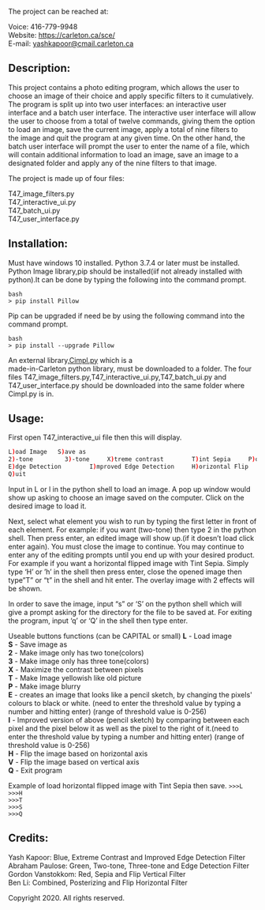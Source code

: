 The project can be reached at:

Voice: 416-779-9948  
Website: https://carleton.ca/sce/  
E-mail: yashkapoor@cmail.carleton.ca

Description:
----------------

This project contains a photo editing program, which allows the user to choose an image of their choice and apply specific filters to it cumulatively.  
The program is split up into two user interfaces: an interactive user interface and a batch user interface. The interactive user interface will allow  
the user to choose from a total of twelve commands, giving them the option to load an image, save the current image, apply a total of nine filters to  
the image and quit the program at any given time. On the other hand, the batch user interface will prompt the user to enter the name of a file, which  
will contain additional information to load an image, save an image to a designated folder and apply any of the nine filters to that image. 

The project is made up of four files:

T47_image_filters.py  
T47_interactive_ui.py  
T47_batch_ui.py  
T47_user_interface.py


Installation:
----------------
Must have windows 10 installed.
Python 3.7.4 or later must be installed. 
Python Image library,pip should be installed(iif not already installed with python).It can be done by typing the following into the command prompt.
```
bash
> pip install Pillow
```
Pip can be upgraded if need be by using the following command into the command prompt.
```
bash
> pip install --upgrade Pillow
```

An external library,[Cimpl.py](https://culearn.carleton.ca/moodle/pluginfile.php/3648678/mod_folder/content/0/Cimpl.py?forcedownload=1) which is a  
made-in-Carleton python library, must be downloaded to a folder.
The four files T47_image_filters.py,T47_interactive_ui.py,T47_batch_ui.py and T47_user_interface.py should be downloaded into the same folder where Cimpl.py is in.


Usage:
--------
First open T47_interactive_ui file then this will display.
```bash
L)oad Image   S)ave as
2)-tone       	3)-tone		X)treme contrast		T)int Sepia		P)osterizing
E)dge Detection        I)mproved Edge Detection	  	H)orizontal Flip	V)ertical Flip
Q)uit
```
Input in L or l in the python shell to load an image. A pop up window would show up asking to choose an image saved on the computer. Click on the desired image to load it.

Next, select what element you wish to run by typing the first letter in front of each element. For example: if you want (two-tone) then type 2 in the python shell. Then press enter, an edited image will show up.(if it doesn’t load click enter again). You must close the image to continue.
You may continue to enter any of the editing prompts until you end up with your desired product.
For example if you want a horizontal flipped image with Tint Sepia. Simply type ‘H’ or ’h’ in the shell then press enter, close the opened image then type”T” or “t” in the shell and hit enter. The overlay image with 2 effects will be shown.

In order to save the image, input “s” or ‘S’ on the python shell which will give a prompt asking for the directory for the file to be saved at. 
For exiting the program, input ‘q’ or ‘Q’ in the shell then type enter.

Useable buttons functions (can be CAPITAL or small)
**L** - Load image  
**S** - Save image as  
**2** - Make image only has two tone(colors)  
**3** - Make image only has three tone(colors)  
**X** - Maximize the contrast between pixels  
**T** - Make Image yellowish like old picture  
**P** - Make image blurry    
**E** - creates an image that looks like a pencil sketch, by changing the pixels' colours to black or white. (need to enter the threshold value by typing a number and hitting enter)
(range of threshold value is 0-256)  
**I** - Improved version of above (pencil sketch) by comparing between each pixel and the 
pixel below it as well as the pixel to the right of it.(need to enter the threshold value by typing a number and hitting enter)
(range of threshold value is 0-256)    
**H** - Flip the image based on horizontal axis  
**V** - Flip the image based on vertical axis  
**Q** - Exit program

Example of load  horizontal flipped image with Tint Sepia then save.
`>>>L`  
`>>>H`  
`>>>T`  
`>>>S`  
`>>>Q`

Credits:
----------

Yash Kapoor: Blue, Extreme Contrast and Improved Edge Detection Filter  
Abraham Paulose: Green, Two-tone, Three-tone and Edge Detection Filter  
Gordon Vanstokkom: Red, Sepia and Flip Vertical Filter  
Ben Li: Combined, Posterizing and Flip Horizontal Filter

Copyright 2020. All rights reserved. 
